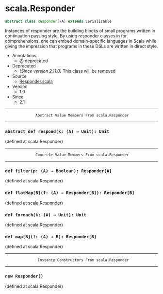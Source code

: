 
#                               scala.Responder                               #

```scala
abstract class Responder[+A] extends Serializable
```

Instances of responder are the building blocks of small programs written in
continuation passing style. By using responder classes in for comprehensions,
one can embed domain-specific languages in Scala while giving the impression
that programs in these DSLs are written in direct style.

* Annotations
  * @ deprecated
* Deprecated
  * _(Since version 2.11.0)_ This class will be removed
* Source
  * [Responder.scala](https://github.com/scala/scala/tree/6d09a1ba5f/src/library/scala/Responder.scala#L1)
* Version
  * 1.0
* Since
  * 2.1


--------------------------------------------------------------------------------
                  Abstract Value Members From scala.Responder
--------------------------------------------------------------------------------


### `abstract def respond(k: (A) ⇒ Unit): Unit`                              ###

(defined at scala.Responder)


--------------------------------------------------------------------------------
                  Concrete Value Members From scala.Responder
--------------------------------------------------------------------------------


### `def filter(p: (A) ⇒ Boolean): Responder[A]`                             ###

(defined at scala.Responder)


### `def flatMap[B](f: (A) ⇒ Responder[B]): Responder[B]`                    ###

(defined at scala.Responder)


### `def foreach(k: (A) ⇒ Unit): Unit`                                       ###

(defined at scala.Responder)


### `def map[B](f: (A) ⇒ B): Responder[B]`                                   ###

(defined at scala.Responder)


--------------------------------------------------------------------------------
                   Instance Constructors From scala.Responder
--------------------------------------------------------------------------------


### `new Responder()`                                                        ###
(defined at scala.Responder)

